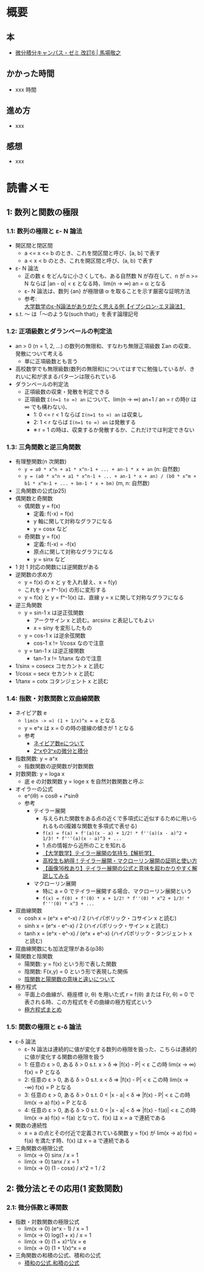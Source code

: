 # 概要

## 本

- [微分積分キャンパス・ゼミ 改訂6 | 馬場敬之](https://amzn.to/3hF4Yij)

## かかった時間

- xxx 時間

## 進め方

- xxx

## 感想

- xxx

# 読書メモ

## 1: 数列と関数の極限

### 1.1: 数列の極限と ε- N 論法

- 開区間と閉区間
  - a <= x <= b のとき、これを閉区間と呼び、[a, b] で表す
  - a < x < b のとき、これを開区間と呼び、(a, b) で表す
- ε- N 論法
  - 正の数 ε をどんなに小さくしても、ある自然数 N が存在して、n が n >= N ならば |an - α| < ε となる時、lim(n -> ∞) an = α となる
  - ε- N 論法は、数列 {an} が極限値 α を取ることを示す厳密な証明方法
  - 参考: [大学数学のε-N論法がありがたく思える例【イプシロン-エヌ論法】](https://okimath.com/ipusiron)
- s.t. 〜 は「〜のような(such that)」を表す論理記号

### 1.2: 正項級数とダランベールの判定法

- an > 0 (n = 1, 2, ...) の数列の無限和、すなわち無限正項級数 Σan の収束、発散について考える
  - 単に正項級数とも言う
- 高校数学でも無限級数(数列の無限和)についてはすでに勉強しているが、きれいに和が求まるパターンは限られている
- ダランベールの判定法
  - 正項級数の収束・発散を判定できる
  - 正項級数 `Σ(n=1 to ∞) an` について、lim(n -> ∞) an+1 / an = r の時(r は ∞ でも構わない)、
    - 1: 0 <= r < 1 ならば `Σ(n=1 to ∞) an` は収束し
    - 2: 1 < r ならば `Σ(n=1 to ∞) an` は発散する
    - ※ r = 1 の時は、収束するか発散するか、これだけでは判定できない

### 1.3: 三角関数と逆三角関数

- 有理整関数(n 次関数)
  - `y = a0 * x^n + a1 * x^n-1 + ... + an-1 * x + an` (n: 自然数)
  - `y = (a0 * x^n + a1 * x^n-1 + ... + an-1 * x + an) / (b0 * x^m + b1 * x^m-1 + ... + bm-1 * x + bm)` (m, n: 自然数)
- 三角関数の公式(p25)
- 偶関数と奇関数
  - 偶関数 y = f(x)
    - 定義: f(-x) = f(x)
    - y 軸に関して対称なグラフになる
    - y = cosx など
  - 奇関数 y = f(x)
    - 定義: f(-x) = -f(x)
    - 原点に関して対称なグラフになる
    - y = sinx など
- 1 対 1 対応の関数には逆関数がある
- 逆関数の求め方
  - y = f(x) の x と y を入れ替え、x = f(y)
  - これを y = f^-1(x) の形に変形する
  - y = f(x) と y = f^-1(x) は、直線 y = x に関して対称なグラフになる
- 逆三角関数
  - y = sin-1 x は逆正弦関数
    - アークサイン x と読む。arcsinx と表記してもよい
    - x = siny を変形したもの
  - y = cos-1 x は逆余弦関数
    - cos-1 x != 1/cosx なので注意
  - y = tan-1 x は逆正接関数
    - tan-1 x != 1/tanx なので注意
- 1/sinx = cosecx コセカント x と読む
- 1/cosx = secx セカント x と読む
- 1/tanx = cotx コタンジェント x と読む

### 1.4: 指数・対数関数と双曲線関数

- ネイピア数 e
  - `lim(n -> ∞) (1 + 1/x)^x = e` となる
  - y = e^x は x = 0 の時の接線の傾きが 1 となる
  - 参考
    - [ネイピア数eについて](https://www.nli-research.co.jp/report/detail/id=58572?site=nli)
    - [2^xや3^xの微分と積分](https://mathwords.net/2noxjobibun)
- 指数関数: y = a^x
  - 指数関数の逆関数が対数関数
- 対数関数: y = loga x
  - 底 e の対数関数 y = loge x を自然対数関数と呼ぶ
- オイラーの公式
  - e^(iθ) = cosθ + i*sinθ
  - 参考
    - テイラー展開
      - 与えられた関数をある点の近くで多項式に近似するために用いられるもの(複雑な関数を多項式で表せる)
      - `f(x) = f(a) + f'(a)(x - a) + 1/2! * f''(a)(x - a)^2 + 1/3! * f'''(a)(x - a)^3 + ...`
      - 1 点の情報から近所のことを知れる
      - [【大学数学】テイラー展開の気持ち【解析学】](https://youtu.be/qzd5iXKHkiU)
      - [高校生も納得！テイラー展開・マクローリン展開の証明と使い方](https://juken-mikata.net/how-to/mathematics/taylor-maclaurin.html)
      - [【画像16枚あり】テイラー展開の公式と意味を超わかりやすく解説してみる](https://syarunikki.com/taylor-expansion/)
    - マクローリン展開
      - 特に a = 0 でテイラー展開する場合、マクローリン展開という
      - `f(x) = f(0) + f'(0) * x + 1/2! * f''(0) * x^2 + 1/3! * f'''(0) * x^3 + ...`
- 双曲線関数
  - cosh x = (e^x + e^-x) / 2 (ハイパボリック・コサイン x と読む)
  - sinh x = (e^x - e^-x) / 2 (ハイパボリック・サイン x と読む)
  - tanh x = (e^x - e^-x) / (e^x + e^-x) (ハイパボリック・タンジェント x と読む)
- 双曲線関数にも加法定理がある(p38)
- 陽関数と陰関数
  - 陽関数: y = f(x) という形で表した関数
  - 陰関数: F(x,y) = 0 という形で表現した関係
  - [陰関数と陽関数の意味と違いについて](https://mathtrain.jp/implicit)
- 極方程式
  - 平面上の曲線が、極座標 (r, θ) を用いた式 r = f(θ) または F(r, θ) = 0 で表される時、この方程式をその曲線の極方程式という
  - [極方程式まとめ](https://rikeilabo.com/polar-equation)

### 1.5: 関数の極限と ε-δ 論法

- ε-δ 論法
  - ε- N 論法は連続的に値が変化する数列の極限を扱った、こちらは連続的に値が変化する関数の極限を扱う
  - 1: 任意の ε > 0, ある δ > 0 s.t. x > δ => |f(x) - P| < ε この時 lim(x -> ∞) f(x) = P となる
  - 2: 任意の ε > 0, ある δ > 0 s.t. x < δ => |f(x) - P| < ε この時 lim(x -> -∞) f(x) = P となる
  - 3: 任意の ε > 0, ある δ > 0 s.t. 0 < |x - a| < δ => |f(x) - P| < ε この時 lim(x -> a) f(x) = P となる
  - 4: 任意の ε > 0, ある δ > 0 s.t. 0 < |x - a| < δ => |f(x) - f(a)| < ε この時 lim(x -> a) f(x) = f(a) となって、f(x) は x = a で連続である
- 関数の連続性
  - x = a の点とその付近で定義されている関数 y = f(x) が lim(x -> a) f(x) = f(a) を満たす時、f(x) は x = a で連続である
- 三角関数の極限公式
  - lim(x -> 0) sinx / x = 1
  - lim(x -> 0) tanx / x = 1
  - lim(x -> 0) (1 - cosx) / x^2 = 1 / 2

## 2: 微分法とその応用(1 変数関数)

### 2.1: 微分係数と導関数

- 指数・対数関数の極限公式
  - lim(x -> 0) (e^x - 1) / x = 1
  - lim(x -> 0) log(1 + x) / x = 1
  - lim(x -> 0) (1 + x)^1/x = e
  - lim(x -> 0) (1 + 1/x)^x = e
- 三角関数の和積の公式、積和の公式
  - [積和の公式.和積の公式](https://www.geisya.or.jp/~mwm48961/kou3/trigonometric23.htm)
